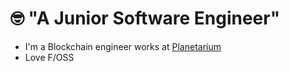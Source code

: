 # 🤓 "A Junior Software Engineer"

- I'm a Blockchain engineer works at [Planetarium](https://planetariumhq.com/)
- Love F/OSS

